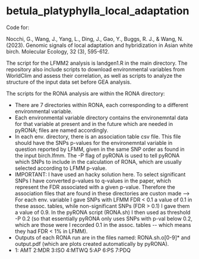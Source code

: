 # betula_platyphylla_local_adaptation
Code for:


Nocchi, G., Wang, J., Yang, L., Ding, J., Gao, Y., Buggs, R. J., & Wang, N. (2023). Genomic signals of local adaptation and hybridization in Asian white birch. Molecular Ecology, 32 (3), 595-612.

The script for the LFMM2 analysis is landgen1.R in the main directory. The repository also include scripts to download environmental variables from WorldClim and assess their correlation, as well as scripts to analyze the structure of the input data set before GEA analysis.


The scripts for the RONA analysis are within the RONA directory:
- There are 7 directories within RONA, each corresponding to a different environmental variable.
- Each environmental variable directory contains the environemntal data for that variable at present and in the future which are needed in pyRONA; files are named accordingly.
- In each env. directory, there is an association table csv file. This file should have the SNPs p-values  for the environemntal variable in question reported by LFMM, given in the same SNP order as found in the input birch.lfmm. The -P flag of pyRONA is used to tell pyRONA which SNPs to include in the calculation of RONA, which are usually selected according to LFMM p-value. 
- IMPORTANT: I have used an hacky solution here. To select significant SNPs I have converted p-values to q-values in the paper, which represent the FDR associated with a given p-value. Therefore the association files that are found in these directories are custon made --> For each env. variable I gave SNPs with LFMM FDR < 0.1 a value of 0.1 in these assoc. tables, while non-significant SNPs (FDR > 0.1) I gave them a value of 0.9. In the pyRONA script (RONA.sh) I then used as threshold -P 0.2 (so that essentially pyRONA only uses SNPs with p-val below 0.2, which are those were I recorded 0.1 in the assoc. tables -- which means they had FDR < 1% in LFMM).
- Outputs of each RONA run are in the files named: RONA.sh.o[0-9]* and output.pdf (which are plots created automatically by pyRONA).
- 1: AMT 2:MDR 3:ISO 4:MTWQ 5:AP 6:PS 7:PDQ


